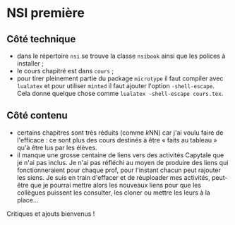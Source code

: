 # NSI première

## Côté technique
- dans le répertoire `nsi` se trouve la classe `nsibook` ainsi que les polices à installer ;
- le cours chapitré est dans `cours` ;
- pour tirer pleinement partie du package `microtype` il faut compiler avec `lualatex` et pour utiliser `minted` il faut ajouter l'option `-shell-escape`. Cela donne quelque chose comme `lualatex -shell-escape cours.tex`.



## Côté contenu
- certains chapitres sont très réduits (comme $k$NN) car j'ai voulu faire de l'efficace : ce sont plus des cours destinés à être « faits au tableau » qu'à être lus par les élèves.
- il manque une grosse centaine de liens vers des activités Capytale que je n'ai pas inclus. Je n'ai pas réfléchi au moyen de produire des liens qui fonctionneraient pour chaque prof, pour l'instant chacun peut rajouter les siens. Je suis en train d'effacer et de réuploader mes activités, peut-être que je pourrai mettre alors les nouveaux liens pour que les collègues puissent les consulter, les cloner ou mettre les leurs à la place...

Critiques et ajouts bienvenus !

